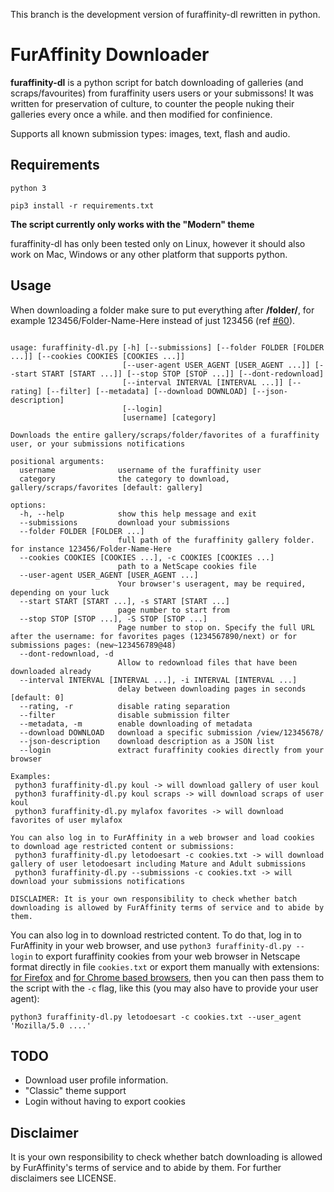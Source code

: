 This branch is the development version of furaffinity-dl rewritten in python.

# FurAffinity Downloader

**furaffinity-dl** is a python script for batch downloading of galleries (and scraps/favourites) from furaffinity users users or your submissons!
It was written for preservation of culture, to counter the people nuking their galleries every once a while.
and then modified for confinience.

Supports all known submission types: images, text, flash and audio.

## Requirements

`python 3`

`pip3 install -r requirements.txt`

**The script currently only works with the "Modern" theme**

furaffinity-dl has only been tested only on Linux, however it should also work on Mac, Windows or any other platform that supports python.

## Usage

When downloading a folder make sure to put everything after **/folder/**, for example 123456/Folder-Name-Here instead of just 123456 (ref [#60](https://github.com/Xerbo/furaffinity-dl/issues/60)).

```help

usage: furaffinity-dl.py [-h] [--submissions] [--folder FOLDER [FOLDER ...]] [--cookies COOKIES [COOKIES ...]]
                         [--user-agent USER_AGENT [USER_AGENT ...]] [--start START [START ...]] [--stop STOP [STOP ...]] [--dont-redownload]
                         [--interval INTERVAL [INTERVAL ...]] [--rating] [--filter] [--metadata] [--download DOWNLOAD] [--json-description]
                         [--login]
                         [username] [category]

Downloads the entire gallery/scraps/folder/favorites of a furaffinity user, or your submissions notifications

positional arguments:
  username              username of the furaffinity user
  category              the category to download, gallery/scraps/favorites [default: gallery]

options:
  -h, --help            show this help message and exit
  --submissions         download your submissions
  --folder FOLDER [FOLDER ...]
                        full path of the furaffinity gallery folder. for instance 123456/Folder-Name-Here
  --cookies COOKIES [COOKIES ...], -c COOKIES [COOKIES ...]
                        path to a NetScape cookies file
  --user-agent USER_AGENT [USER_AGENT ...]
                        Your browser's useragent, may be required, depending on your luck
  --start START [START ...], -s START [START ...]
                        page number to start from
  --stop STOP [STOP ...], -S STOP [STOP ...]
                        Page number to stop on. Specify the full URL after the username: for favorites pages (1234567890/next) or for submissions pages: (new~123456789@48)
  --dont-redownload, -d
                        Allow to redownload files that have been downloaded already
  --interval INTERVAL [INTERVAL ...], -i INTERVAL [INTERVAL ...]
                        delay between downloading pages in seconds [default: 0]
  --rating, -r          disable rating separation
  --filter              disable submission filter
  --metadata, -m        enable downloading of metadata
  --download DOWNLOAD   download a specific submission /view/12345678/
  --json-description    download description as a JSON list
  --login               extract furaffinity cookies directly from your browser

Examples:
 python3 furaffinity-dl.py koul -> will download gallery of user koul
 python3 furaffinity-dl.py koul scraps -> will download scraps of user koul
 python3 furaffinity-dl.py mylafox favorites -> will download favorites of user mylafox

You can also log in to FurAffinity in a web browser and load cookies to download age restricted content or submissions:
 python3 furaffinity-dl.py letodoesart -c cookies.txt -> will download gallery of user letodoesart including Mature and Adult submissions
 python3 furaffinity-dl.py --submissions -c cookies.txt -> will download your submissions notifications

DISCLAIMER: It is your own responsibility to check whether batch downloading is allowed by FurAffinity terms of service and to abide by them.

```

You can also log in to download restricted content. To do that, log in to FurAffinity in your web browser, and use `python3 furaffinity-dl.py --login` to export furaffinity cookies from your web browser in Netscape format directly in file `cookies.txt` or export them manually with extensions: [for Firefox](https://addons.mozilla.org/en-US/firefox/addon/ganbo/) and [for Chrome based browsers](https://chrome.google.com/webstore/detail/get-cookiestxt/bgaddhkoddajcdgocldbbfleckgcbcid?hl=en), then you can then pass them to the script with the `-c` flag, like this (you may also have to provide your user agent):

`python3 furaffinity-dl.py letodoesart -c cookies.txt --user_agent 'Mozilla/5.0 ....'`

## TODO

- Download user profile information.
- "Classic" theme support
- Login without having to export cookies

## Disclaimer

It is your own responsibility to check whether batch downloading is allowed by FurAffinity's terms of service and to abide by them. For further disclaimers see LICENSE.
